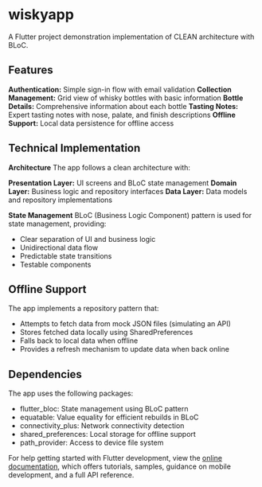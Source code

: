 # wiskyapp

A Flutter project demonstration implementation of CLEAN architecture with BLoC.

## Features

**Authentication:** Simple sign-in flow with email validation
**Collection Management:** Grid view of whisky bottles with basic information
**Bottle Details:** Comprehensive information about each bottle
**Tasting Notes:** Expert tasting notes with nose, palate, and finish descriptions
**Offline Support:** Local data persistence for offline access


## Technical Implementation

**Architecture**
The app follows a clean architecture with:

**Presentation Layer:** UI screens and BLoC state management
**Domain Layer:** Business logic and repository interfaces
**Data Layer:** Data models and repository implementations

**State Management**
BLoC (Business Logic Component) pattern is used for state management, providing:

- Clear separation of UI and business logic
- Unidirectional data flow
- Predictable state transitions
- Testable components

## Offline Support
The app implements a repository pattern that:

- Attempts to fetch data from mock JSON files (simulating an API)
- Stores fetched data locally using SharedPreferences
- Falls back to local data when offline
- Provides a refresh mechanism to update data when back online

## Dependencies
The app uses the following packages:

- flutter_bloc: State management using BLoC pattern
- equatable: Value equality for efficient rebuilds in BLoC
- connectivity_plus: Network connectivity detection
- shared_preferences: Local storage for offline support
- path_provider: Access to device file system


For help getting started with Flutter development, view the
[online documentation](https://docs.flutter.dev/), which offers tutorials,
samples, guidance on mobile development, and a full API reference.
